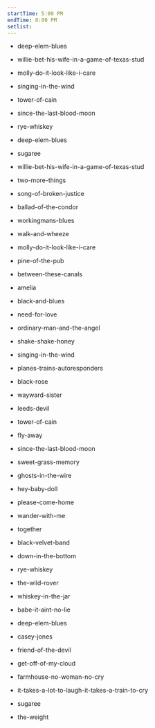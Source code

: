 ```yaml
---
startTime: 5:00 PM
endTime: 8:00 PM
setlist:
---
```

- deep-elem-blues
- willie-bet-his-wife-in-a-game-of-texas-stud
- molly-do-it-look-like-i-care
- singing-in-the-wind
- tower-of-cain
- since-the-last-blood-moon
- rye-whiskey
- deep-elem-blues
- sugaree

- willie-bet-his-wife-in-a-game-of-texas-stud
- two-more-things
- song-of-broken-justice
- ballad-of-the-condor
- workingmans-blues
- walk-and-wheeze
- molly-do-it-look-like-i-care
- pine-of-the-pub
- between-these-canals
- amelia
- black-and-blues
- need-for-love
- ordinary-man-and-the-angel
- shake-shake-honey
- singing-in-the-wind
- planes-trains-autoresponders
- black-rose
- wayward-sister
- leeds-devil
- tower-of-cain
- fly-away
- since-the-last-blood-moon
- sweet-grass-memory
- ghosts-in-the-wire
- hey-baby-doll
- please-come-home
- wander-with-me
- together
- black-velvet-band
- down-in-the-bottom
- rye-whiskey
- the-wild-rover
- whiskey-in-the-jar
- babe-it-aint-no-lie
- deep-elem-blues
- casey-jones
- friend-of-the-devil
- get-off-of-my-cloud
- farmhouse-no-woman-no-cry
- it-takes-a-lot-to-laugh-it-takes-a-train-to-cry
- sugaree
- the-weight
